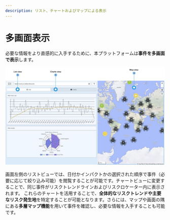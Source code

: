 ```yaml
---
description: リスト、チャートおよびマップによる表示
---
```


# 多画面表示

必要な情報をより直感的に入手するために、本プラットフォームは**事件を多画面で表示**します。

![&#x30C1;&#x30E3;&#x30FC;&#x30C8;&#x30E2;&#x30FC;&#x30C9;&#x306B;&#x3088;&#x308B;&#x30B0;&#x30ED;&#x30FC;&#x30D0;&#x30EB;&#x306A;&#x4E8B;&#x4EF6;&#x306E;&#x8868;&#x793A;](../.gitbook/assets/global-events-multiple-views%20%281%29.JPG)

画面左側のリストビューでは、日付かインパクトかの選択された順序で事件（必要に応じて絞り込み可能）を閲覧することが可能です。チャートビューに変更することで、同じ事件がリスクトレンドラインおよびリスクロケーター内に表示されます。 これらのチャートを活用することで、**全体的なリスクトレンドや主要なリスク発生地**を特定することが可能となります。さらには、マップや画面の隅にある**多層マップ機能**を用いて事件を確認し、必要な情報を入手することも可能です。

